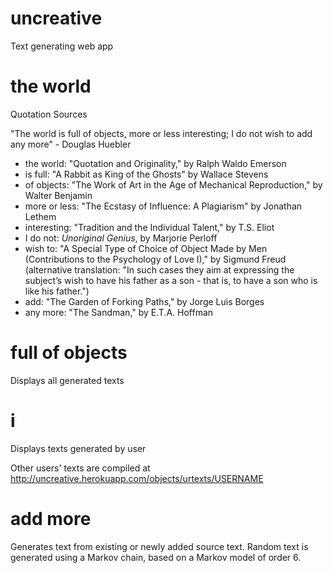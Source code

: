 uncreative
==========

Text generating web app

the world
=========

Quotation Sources

"The world is full of objects, more or less interesting; I do not wish to add any more" - Douglas Huebler

  - the world: "Quotation and Originality," by Ralph Waldo Emerson
  - is full: "A Rabbit as King of the Ghosts" by Wallace Stevens
  - of objects: "The Work of Art in the Age of Mechanical Reproduction," by Walter Benjamin
  - more or less: "The Ecstasy of Influence: A Plagiarism" by Jonathan Lethem
  - interesting: "Tradition and the Individual Talent," by T.S. Eliot
  - I do not: _Unoriginal Genius_, by Marjorie Perloff
  - wish to: "A Special Type of Choice of Object Made by Men (Contributions to the Psychology of Love I)," by Sigmund Freud (alternative translation: "In such cases they aim at expressing the subject’s wish to have his father as a son - that is, to have a son who is like his father.")
  - add: "The Garden of Forking Paths," by Jorge Luis Borges
  - any more: "The Sandman," by E.T.A. Hoffman


full of objects
===============
Displays all generated texts

i
=
Displays texts generated by user

Other users' texts are compiled at http://uncreative.herokuapp.com/objects/urtexts/USERNAME

add more
========

Generates text from existing or newly added source text.
Random text is generated using a Markov chain, based on a Markov model of order 6.
